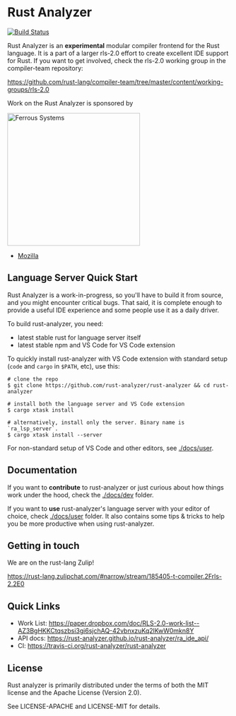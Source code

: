 # Rust Analyzer

[![Build Status](https://travis-ci.org/rust-analyzer/rust-analyzer.svg?branch=master)](https://travis-ci.org/rust-analyzer/rust-analyzer)

Rust Analyzer is an **experimental** modular compiler frontend for the Rust
language. It is a part of a larger rls-2.0 effort to create excellent IDE
support for Rust. If you want to get involved, check the rls-2.0 working group
in the compiler-team repository:

https://github.com/rust-lang/compiler-team/tree/master/content/working-groups/rls-2.0

Work on the Rust Analyzer is sponsored by

[<img src="https://user-images.githubusercontent.com/1711539/58105231-cf306900-7bee-11e9-83d8-9f1102e59d29.png" alt="Ferrous Systems" width="300">](https://ferrous-systems.com/)
- [Mozilla](https://www.mozilla.org/en-US/)

## Language Server Quick Start

Rust Analyzer is a work-in-progress, so you'll have to build it from source, and
you might encounter critical bugs. That said, it is complete enough to provide a
useful IDE experience and some people use it as a daily driver.

To build rust-analyzer, you need:

* latest stable rust for language server itself
* latest stable npm and VS Code for VS Code extension

To quickly install rust-analyzer with VS Code extension with standard setup
(`code` and `cargo` in `$PATH`, etc), use this:

```
# clone the repo
$ git clone https://github.com/rust-analyzer/rust-analyzer && cd rust-analyzer

# install both the language server and VS Code extension
$ cargo xtask install

# alternatively, install only the server. Binary name is `ra_lsp_server`.
$ cargo xtask install --server
```

For non-standard setup of VS Code and other editors, see [./docs/user](./docs/user).

## Documentation

If you want to **contribute** to rust-analyzer or just curious about how things work
under the hood, check the [./docs/dev](./docs/dev) folder.

If you want to **use** rust-analyzer's language server with your editor of
choice, check [./docs/user](./docs/user) folder. It also contains some tips & tricks to help
you be more productive when using rust-analyzer.

## Getting in touch

We are on the rust-lang Zulip!

https://rust-lang.zulipchat.com/#narrow/stream/185405-t-compiler.2Frls-2.2E0

## Quick Links

* Work List: https://paper.dropbox.com/doc/RLS-2.0-work-list--AZ3BgHKKCtqszbsi3gi6sjchAQ-42vbnxzuKq2lKwW0mkn8Y
* API docs: https://rust-analyzer.github.io/rust-analyzer/ra_ide_api/
* CI: https://travis-ci.org/rust-analyzer/rust-analyzer

## License

Rust analyzer is primarily distributed under the terms of both the MIT
license and the Apache License (Version 2.0).

See LICENSE-APACHE and LICENSE-MIT for details.
